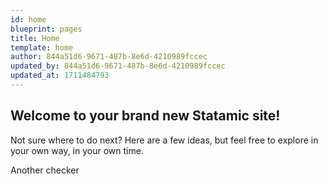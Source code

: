 ```yaml
---
id: home
blueprint: pages
title: Home
template: home
author: 844a51d6-9671-487b-8e6d-4210989fccec
updated_by: 844a51d6-9671-487b-8e6d-4210989fccec
updated_at: 1711484793
---
```

## Welcome to your brand new Statamic site!

Not sure where to do next? Here are a few ideas, but feel free to explore in your own way, in your own time.

Another checker
